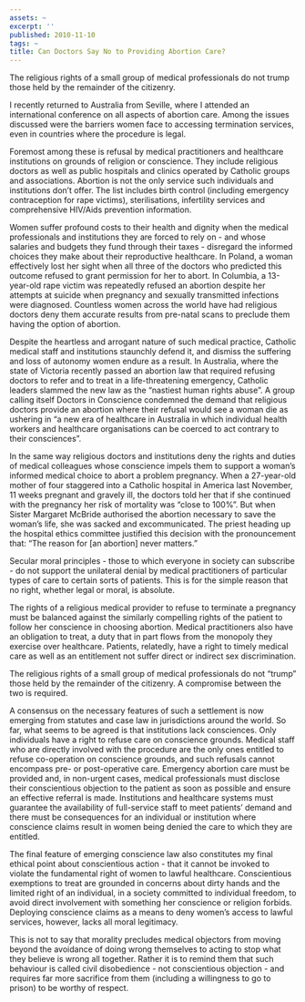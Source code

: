 ```yaml
---
assets: ~
excerpt: ''
published: 2010-11-10
tags: ~
title: Can Doctors Say No to Providing Abortion Care?
---
```

The religious rights of a small group of medical professionals do not
trump those held by the remainder of the citizenry.

I recently returned to Australia from Seville, where I attended an
international conference on all aspects of abortion care. Among the
issues discussed were the barriers women face to accessing termination
services, even in countries where the procedure is legal.

Foremost among these is refusal by medical practitioners and healthcare
institutions on grounds of religion or conscience. They include
religious doctors as well as public hospitals and clinics operated by
Catholic groups and associations. Abortion is not the only service such
individuals and institutions don’t offer. The list includes birth
control (including emergency contraception for rape victims),
sterilisations, infertility services and comprehensive HIV/Aids
prevention information.

Women suffer profound costs to their health and dignity when the medical
professionals and institutions they are forced to rely on - and whose
salaries and budgets they fund through their taxes - disregard the
informed choices they make about their reproductive healthcare. In
Poland, a woman effectively lost her sight when all three of the doctors
who predicted this outcome refused to grant permission for her to abort.
In Columbia, a 13-year-old rape victim was repeatedly refused an
abortion despite her attempts at suicide when pregnancy and sexually
transmitted infections were diagnosed. Countless women across the world
have had religious doctors deny them accurate results from pre-natal
scans to preclude them having the option of abortion.

Despite the heartless and arrogant nature of such medical practice,
Catholic medical staff and institutions staunchly defend it, and dismiss
the suffering and loss of autonomy women endure as a result. In
Australia, where the state of Victoria recently passed an abortion law
that required refusing doctors to refer and to treat in a
life-threatening emergency, Catholic leaders slammed the new law as the
“nastiest human rights abuse”. A group calling itself Doctors in
Conscience condemned the demand that religious doctors provide an
abortion where their refusal would see a woman die as ushering in “a new
era of healthcare in Australia in which individual health workers and
healthcare organisations can be coerced to act contrary to their
consciences”.

In the same way religious doctors and institutions deny the rights and
duties of medical colleagues whose conscience impels them to support a
woman’s informed medical choice to abort a problem pregnancy. When a
27-year-old mother of four staggered into a Catholic hospital in America
last November, 11 weeks pregnant and gravely ill, the doctors told her
that if she continued with the pregnancy her risk of mortality was
“close to 100%”. But when Sister Margaret McBride authorised the
abortion necessary to save the woman’s life, she was sacked and
excommunicated. The priest heading up the hospital ethics committee
justified this decision with the pronouncement that: “The reason for [an
abortion] never matters.”

Secular moral principles - those to which everyone in society can
subscribe - do not support the unilateral denial by medical
practitioners of particular types of care to certain sorts of patients.
This is for the simple reason that no right, whether legal or moral, is
absolute.

The rights of a religious medical provider to refuse to terminate a
pregnancy must be balanced against the similarly compelling rights of
the patient to follow her conscience in choosing abortion. Medical
practitioners also have an obligation to treat, a duty that in part
flows from the monopoly they exercise over healthcare. Patients,
relatedly, have a right to timely medical care as well as an entitlement
not suffer direct or indirect sex discrimination.

The religious rights of a small group of medical professionals do not
“trump” those held by the remainder of the citizenry. A compromise
between the two is required.

A consensus on the necessary features of such a settlement is now
emerging from statutes and case law in jurisdictions around the world.
So far, what seems to be agreed is that institutions lack consciences.
Only individuals have a right to refuse care on conscience grounds.
Medical staff who are directly involved with the procedure are the only
ones entitled to refuse co-operation on conscience grounds, and such
refusals cannot encompass pre- or post-operative care. Emergency
abortion care must be provided and, in non-urgent cases, medical
professionals must disclose their conscientious objection to the patient
as soon as possible and ensure an effective referral is made.
Institutions and healthcare systems must guarantee the availability of
full-service staff to meet patients’ demand and there must be
consequences for an individual or institution where conscience claims
result in women being denied the care to which they are entitled.

The final feature of emerging conscience law also constitutes my final
ethical point about conscientious action - that it cannot be invoked to
violate the fundamental right of women to lawful healthcare.
Conscientious exemptions to treat are grounded in concerns about dirty
hands and the limited right of an individual, in a society committed to
individual freedom, to avoid direct involvement with something her
conscience or religion forbids. Deploying conscience claims as a means
to deny women’s access to lawful services, however, lacks all moral
legitimacy.

This is not to say that morality precludes medical objectors from moving
beyond the avoidance of doing wrong themselves to acting to stop what
they believe is wrong all together. Rather it is to remind them that
such behaviour is called civil disobedience - not conscientious
objection - and requires far more sacrifice from them (including a
willingness to go to prison) to be worthy of respect.